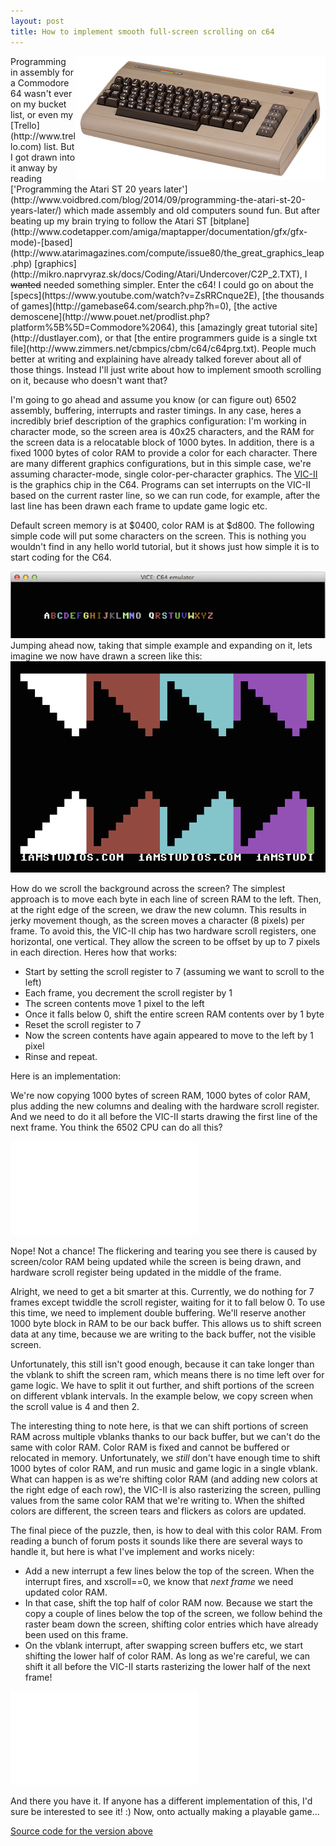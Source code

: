 ```yaml
---
layout: post
title: How to implement smooth full-screen scrolling on c64
---
```


<img src="/img/c64/c64.png" style="float:right" class="hidden-sm" />
Programming in assembly for a Commodore 64 wasn't ever on my bucket list, or even my [Trello](http://www.trello.com) list. But I got drawn into it anway by reading ['Programming the Atari ST 20 years later'](http://www.voidbred.com/blog/2014/09/programming-the-atari-st-20-years-later/) which made assembly and old computers sound fun. But after beating up my brain trying to follow the Atari ST [bitplane](http://www.codetapper.com/amiga/maptapper/documentation/gfx/gfx-mode)-[based](http://www.atarimagazines.com/compute/issue80/the_great_graphics_leap.php) [graphics](http://mikro.naprvyraz.sk/docs/Coding/Atari/Undercover/C2P_2.TXT), I <s>wanted</s> needed something simpler. Enter the c64! I could go on about the [specs](https://www.youtube.com/watch?v=ZsRRCnque2E), [the thousands of games](http://gamebase64.com/search.php?h=0), [the active demoscene](http://www.pouet.net/prodlist.php?platform%5B%5D=Commodore%2064), this [amazingly great tutorial site](http://dustlayer.com), or that [the entire programmers guide is a single txt file](http://www.zimmers.net/cbmpics/cbm/c64/c64prg.txt). People much better at writing and explaining have already talked forever about all of those things. Instead I'll just write about how to implement smooth scrolling on it, because who doesn't want that?

I'm going to go ahead and assume you know (or can figure out) 6502 assembly, buffering, interrupts and raster timings. In any case, heres a incredibly brief description of the graphics configuration: I'm working in character mode, so the screen area is 40x25 characters, and the RAM for the screen data is a relocatable block of 1000 bytes. In addition, there is a fixed 1000 bytes of color RAM to provide a color for each character. There are many different graphics configurations, but in this simple case, we're assuming character-mode, single color-per-character graphics. The [VIC-II](http://en.wikipedia.org/wiki/MOS_Technology_VIC-II#Programming) is the graphics chip in the C64. Programs can set interrupts on the VIC-II based on the current raster line, so we can run code, for example, after the last line has been drawn each frame to update game logic etc.

Default screen memory is at $0400, color RAM is at $d800. The following simple code will put some characters on the screen. This is nothing you wouldn't find in any hello world tutorial, but it shows just how simple it is to start coding for the C64.

<script src="https://gist.github.com/jeff-1amstudios/10fdb176536e0908568a.js"></script>
![](/img/c64/alphabet.png)
Jumping ahead now, taking that simple example and expanding on it, lets imagine we now have drawn a screen like this: ![](/img/c64/static.png)

How do we scroll the background across the screen? The simplest approach is to move each byte in each line of screen RAM to the left. Then, at the right edge of the screen, we draw the new column. This results in jerky movement though, as the screen moves a character (8 pixels) per frame. 
To avoid this, the VIC-II chip has two hardware scroll registers, one horizontal, one vertical. They allow the screen to be offset by up to 7 pixels in each direction. Heres how that works: 

 *   Start by setting the scroll register to 7 (assuming we want to scroll to the left)
 *   Each frame, you decrement the scroll register by 1
 *   The screen contents move 1 pixel to the left
 *   Once it falls below 0, shift the entire screen RAM contents over by 1 byte
 *   Reset the scroll register to 7 
 *   Now the screen contents have again appeared to move to the left by 1 pixel
 *   Rinse and repeat. 

Here is an implementation:
<script src="https://gist.github.com/jeff-1amstudios/286955e4270392831b0a.js"></script>


We're now copying 1000 bytes of screen RAM, 1000 bytes of color RAM, plus adding the new columns and dealing with the hardware scroll register. And we need to do it all before the VIC-II starts drawing the first line of the next frame. You think the 6502 CPU can do all this?

<div class="video">
<div class="videowrapper"><iframe src="//www.youtube.com/embed/1M8qJV2yJvM?rel=0" frameborder="0"></iframe></div>
</div>

Nope! Not a chance! The flickering and tearing you see there is caused by screen/color RAM being updated while the screen is being drawn, and hardware scroll register being updated in the middle of the frame. 

Alright, we need to get a bit smarter at this. Currently, we do nothing for 7 frames except twiddle the scroll register, waiting for it to fall below 0. To use this time, we need to implement double buffering. We'll reserve another 1000 byte block in RAM to be our back buffer. This allows us to shift screen data at any time, because we are writing to the back buffer, not the visible screen.

Unfortunately, this still isn't good enough, because it can take longer than the vblank to shift the screen ram, which means there is no time left over for game logic. We have to split it out further, and shift portions of the screen on different vblank intervals. In the example below, we copy screen when the scroll value is 4 and then 2.
<script src="https://gist.github.com/jeff-1amstudios/3c959f67ef231e095c81.js"></script>

The interesting thing to note here, is that we can shift portions of screen RAM across multiple vblanks thanks to our back buffer, but we can't do the same with color RAM. Color RAM is fixed and cannot be buffered or relocated in memory. Unfortunately, we _still_ don't have enough time to shift 1000 bytes of color RAM, and run music and game logic in a single vblank. What can happen is as we're shifting color RAM (and adding new colors at the right edge of each row), the VIC-II is also rasterizing the screen, pulling values from the same color RAM that we're writing to. When the shifted colors are different, the screen tears and flickers as colors are updated.

The final piece of the puzzle, then, is how to deal with this color RAM. From reading a bunch of forum posts it sounds like there are several ways to handle it, but here is what I've implement and works nicely:

 *   Add a new interrupt a few lines below the top of the screen. When the interrupt fires, and xscroll==0, we know that _next frame_ we need updated color RAM.
 *   In that case, shift the top half of color RAM now. Because we start the copy a couple of lines below the top of the screen, we follow behind the raster beam down the screen, shifting color entries which have already been used on this frame.
 *   On the vblank interrupt, after swapping screen buffers etc, we start shifting the lower half of color RAM. As long as we're careful, we can shift it all before the VIC-II starts rasterizing the lower half of the next frame!

 <script src="https://gist.github.com/jeff-1amstudios/2e3dc4162e3391d9b065.js"></script>

<div class="video">
<div class="videowrapper"><iframe src="//www.youtube.com/embed/aid5klNPmiA?rel=0" frameborder="0"></iframe></div>
</div>

And there you have it. If anyone has a different implementation of this, I'd sure be interested to see it! :) Now, onto actually making a playable game...

[Source code for the version above](https://github.com/jeff-1amstudios/c64-smooth-scrolling)
